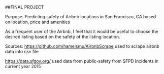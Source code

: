 ##FINAL PROJECT

Purpose: Predicting safety of Airbnb locations in San Francisco, CA based on location, price and amenities

As a frequent user of the Airbnb, I feel that it would be useful to choose the desired listing based on the safety of the listing location. 
	
Sources: https://github.com/hamelsmu/AirbnbScrape used to scrape airbnb data into csv file
		 
https://data.sfgov.org/ used data from public-safety from SFPD Incidents in current year 2015
